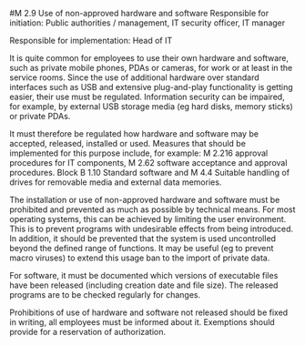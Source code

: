 #M 2.9 Use of non-approved hardware and software
Responsible for initiation: Public authorities / management, IT security officer, IT manager

Responsible for implementation: Head of IT

It is quite common for employees to use their own hardware and software, such as private mobile phones, PDAs or cameras, for work or at least in the service rooms. Since the use of additional hardware over standard interfaces such as USB and extensive plug-and-play functionality is getting easier, their use must be regulated. Information security can be impaired, for example, by external USB storage media (eg hard disks, memory sticks) or private PDAs.

It must therefore be regulated how hardware and software may be accepted, released, installed or used. Measures that should be implemented for this purpose include, for example: M 2.216 approval procedures for IT components, M 2.62 software acceptance and approval procedures. Block B 1.10 Standard software and M 4.4 Suitable handling of drives for removable media and external data memories.

The installation or use of non-approved hardware and software must be prohibited and prevented as much as possible by technical means. For most operating systems, this can be achieved by limiting the user environment. This is to prevent programs with undesirable effects from being introduced. In addition, it should be prevented that the system is used uncontrolled beyond the defined range of functions. It may be useful (eg to prevent macro viruses) to extend this usage ban to the import of private data.

For software, it must be documented which versions of executable files have been released (including creation date and file size). The released programs are to be checked regularly for changes.

Prohibitions of use of hardware and software not released should be fixed in writing, all employees must be informed about it. Exemptions should provide for a reservation of authorization.



